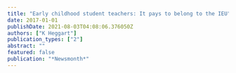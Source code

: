 ```yaml
---
title: "Early childhood student teachers: It pays to belong to the IEU"
date: 2017-01-01
publishDate: 2021-08-03T04:08:06.376050Z
authors: ["K Heggart"]
publication_types: ["2"]
abstract: ""
featured: false
publication: "*Newsmonth*"
---
```


